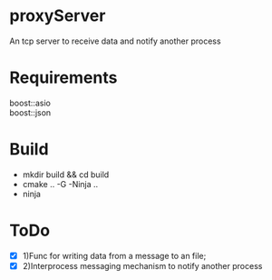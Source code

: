 # proxyServer

An tcp server to receive data and notify another process

# Requirements
boost::asio <br />
boost::json <br />

# Build
- mkdir build && cd build
- cmake .. -G -Ninja ..
- ninja

# ToDo
- [x] 1)Func for writing data from a message to an file;
- [x] 2)Interprocess messaging mechanism to notify another process
